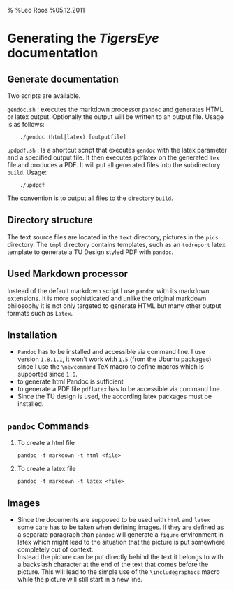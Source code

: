%
%Leo Roos
%05.12.2011

# Generating the *TigersEye* documentation

## Generate documentation
Two scripts are available.

`gendoc.sh`
:   executes the markdown processor `pandoc` and generates HTML or latex output.
    Optionally the output will be written to an output file. Usage is as follows:
    
        ./gendoc (html|latex) [outputfile]
        
`updpdf.sh`
:   Is a shortcut script that executes `gendoc` with the latex parameter and a specified output file.
    It then executes pdflatex on the generated `tex` file and produces a PDF.
    It will put all generated files into the subdirectory `build`. Usage:
    
        ./updpdf
    
The convention is to output all files to the directory `build`.

## Directory structure

The text source files are located in the `text` directory, pictures in the `pics` directory.
The `tmpl` directory contains templates, such as an `tudreport` latex template to generate 
a TU Design styled PDF with `pandoc`.

## Used Markdown processor

Instead of the default markdown script I use `pandoc` with its markdown extensions.
It is more sophisticated and unlike the original markdown philosophy it is not only targeted
to generate HTML but many other output formats such as `Latex`.

## Installation
*   `Pandoc` has to be installed and accessible via command line.
    I use version `1.8.1.1`, it won't work with `1.5` (from the
    Ubuntu packages) since I use the `\newcommand` TeX macro to
    define macros which is supported since `1.6`.
*   to generate html Pandoc is sufficient
*   to generate a PDF file `pdflatex` has to be accessible via command line.
*   Since the TU design is used, the according latex packages must be
    installed.

## `pandoc` Commands 
1.  To create a html file

        pandoc -f markdown -t html <file>
        
2.  To create a latex file

        pandoc -f markdown -t latex <file>

## Images
*   Since the documents are supposed to be used with `html` and `latex`
    some care has to be taken when defining images. If they are defined
    as a separate paragraph than `pandoc` will generate a `figure` environment
    in latex which might lead to the situation that the picture is put somewhere
    completely out of context.\
    Instead the picture can be put directly behind the text it belongs to with 
    a backslash character at the end of the text that comes before the picture.
    This will lead to the simple use of the `\includegraphics` macro
    while the picture will still start in a new line.
